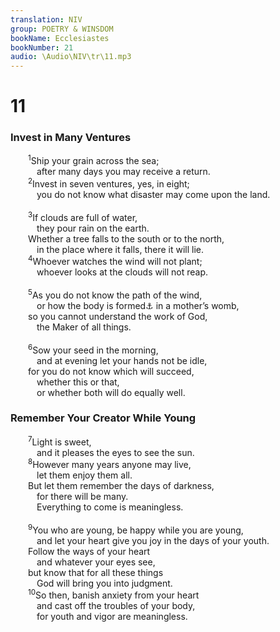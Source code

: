```yaml
---
translation: NIV
group: POETRY & WINSDOM
bookName: Ecclesiastes 
bookNumber: 21
audio: \Audio\NIV\tr\11.mp3
---
```


<div class="title"><h1>11</h1><h3>Invest in Many Ventures </h3></div>
<span class="verse tr_11_1">  <sup>1</sup>Ship your grain across the sea; <br/>   after many days you may receive a return. <br/></span>
<span class="verse tr_11_2">  <sup>2</sup>Invest in seven ventures, yes, in eight; <br/>   you do not know what disaster may come upon the land. <br/><br/></span>
<span class="verse tr_11_3">  <sup>3</sup>If clouds are full of water, <br/>   they pour rain on the earth. <br/>  Whether a tree falls to the south or to the north, <br/>   in the place where it falls, there it will lie. <br/></span>
<span class="verse tr_11_4">  <sup>4</sup>Whoever watches the wind will not plant; <br/>   whoever looks at the clouds will not reap. <br/><br/></span>
<span class="verse tr_11_5">  <sup>5</sup>As you do not know the path of the wind, <br/>   or how the body is formed<a data-toggle="tooltip" data-placement="bottom" title="Or know how life (or the spirit ) / enters the body being formed">⚓</a> in a mother’s womb, <br/>  so you cannot understand the work of God, <br/>   the Maker of all things. <br/><br/></span>
<span class="verse tr_11_6">  <sup>6</sup>Sow your seed in the morning, <br/>   and at evening let your hands not be idle, <br/>  for you do not know which will succeed, <br/>   whether this or that, <br/>   or whether both will do equally well. <br/></span>
<div class="title"><h3>Remember Your Creator While Young </h3></div>
<span class="verse tr_11_7">  <sup>7</sup>Light is sweet, <br/>   and it pleases the eyes to see the sun. <br/></span>
<span class="verse tr_11_8">  <sup>8</sup>However many years anyone may live, <br/>   let them enjoy them all. <br/>  But let them remember the days of darkness, <br/>   for there will be many. <br/>   Everything to come is meaningless. <br/><br/></span>
<span class="verse tr_11_9">  <sup>9</sup>You who are young, be happy while you are young, <br/>   and let your heart give you joy in the days of your youth. <br/>  Follow the ways of your heart <br/>   and whatever your eyes see, <br/>  but know that for all these things <br/>   God will bring you into judgment. <br/></span>
<span class="verse tr_11_10">  <sup>10</sup>So then, banish anxiety from your heart <br/>   and cast off the troubles of your body, <br/>   for youth and vigor are meaningless. <br/><br/></span>
